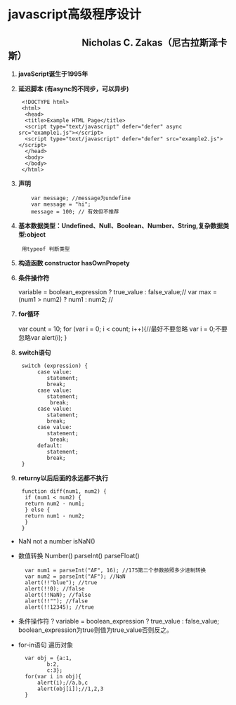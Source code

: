 # javascript高级程序设计 #
## 　　　　　　　　Nicholas C. Zakas（尼古拉斯泽卡斯）  ###

1. **javaScript诞生于1995年**

1. **延迟脚本 (有async的不同步，可以异步)**

		<!DOCTYPE html>
		<html>
		 <head>
		 <title>Example HTML Page</title>
		 <script type="text/javascript" defer="defer" async src="example1.js"></script>
		 <script type="text/javascript" defer="defer" src="example2.js"></script>
		 </head>
		 <body>
		 </body>
		</html> 

1. **声明**

		   var message; //message为undefine
		   var message = "hi";
		   message = 100; // 有效但不推荐

1. **基本数据类型：Undefined、Null、Boolean、Number、String,复杂数据类型:object**
 
		用typeof 判断类型

1. **构造函数 constructor hasOwnPropety**

1. **条件操作符**

	variable = boolean_expression ? true_value : false_value;//
	var max = (num1 > num2) ? num1 : num2; //

1. **for循环**

	var count = 10;
	for (var i = 0; i < count; i++){//最好不要忽略 var i = 0;不要忽略var 
	 alert(i);
	} 

1. **switch语句**

		switch (expression) {
			 case value: 
				statement;
			 	break;
			 case value: 
				statement;
				 break;
			 case value: 
				statement;
			 	break;
			 case value: 
				statement;
				 break;
			 default: 
				statement;
				break;
		} 

1. **returny以后后面的永远都不执行**

		function diff(num1, num2) {
		 if (num1 < num2) {
		 return num2 - num1;
		 } else {
		 return num1 - num2;
		 }
		} 

- NaN not a number isNaN()
- 数值转换 Number() parseInt() parseFloat()

		var num1 = parseInt("AF", 16); //175第二个参数按照多少进制转换
		var num2 = parseInt("AF"); //NaN 
		alert(!!"blue"); //true
		alert(!!0); //false
		alert(!!NaN); //false
		alert(!!""); //false
		alert(!!12345); //true 
		
- 条件操作符 ? variable = boolean_expression ? true_value : false_value;   boolean_expression为true则值为true_value否则反之。

- for-in语句 遍历对象

		var obj = {a:1,
			   b:2,
			   c:3};
		for(var i in obj){
		    alert(i);//a,b,c
		    alert(obj[i]);//1,2,3
		}
